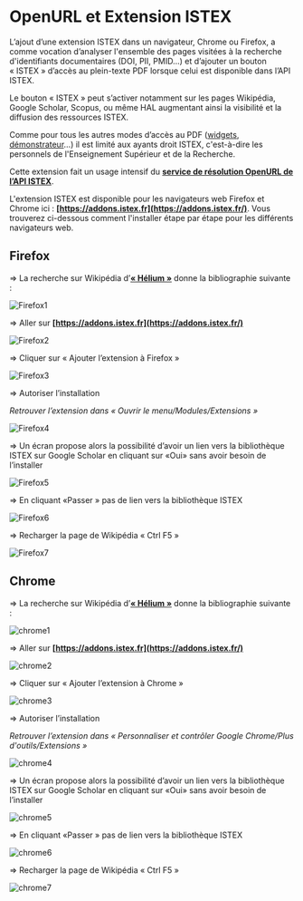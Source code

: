 
# OpenURL et Extension ISTEX

L’ajout d’une extension ISTEX dans un navigateur, Chrome ou Firefox, a comme vocation d’analyser l'ensemble des pages visitées à la recherche d'identifiants documentaires (DOI, PII, PMID...) et d’ajouter un bouton « ISTEX » d’accès au plein-texte PDF lorsque celui est disponible dans l’API ISTEX.

Le bouton « ISTEX » peut s’activer notamment sur les pages Wikipédia, Google Scholar, Scopus, ou même HAL augmentant ainsi la visibilité et la diffusion des ressources ISTEX.

Comme pour tous les autres modes d’accès au PDF ([widgets](https://widgets.istex.fr), [démonstrateur](http://demo.istex.fr)…) il est limité aux ayants droit ISTEX, c'est-à-dire les personnels de l'Enseignement Supérieur et de la Recherche.

Cette extension fait un usage intensif du **[service de résolution OpenURL de l’API ISTEX](https://api.istex.fr/documentation/openurl/)**.

L'extension ISTEX est disponible pour les navigateurs web Firefox et Chrome ici : **[https://addons.istex.fr](https://addons.istex.fr/)**. 
Vous trouverez ci-dessous comment l'installer étape par étape pour les différents navigateurs web.

## Firefox ##



=> La recherche sur Wikipédia d’**[« Hélium »]( https://fr.wikipedia.org/wiki/Hélium)** donne la bibliographie suivante :

![Firefox1](img/Firefox1.PNG)

=> Aller sur **[https://addons.istex.fr](https://addons.istex.fr/)**

![Firefox2](img/Firefox2.PNG)

=> Cliquer sur « Ajouter l’extension à Firefox »

![Firefox3](img/Firefox3.PNG)

=> Autoriser l’installation

_Retrouver l’extension dans « Ouvrir le menu/Modules/Extensions »_

![Firefox4](img/Firefox4.PNG)

=> Un écran propose alors la possibilité d’avoir un lien vers la bibliothèque ISTEX sur Google Scholar en cliquant sur «Oui» sans avoir besoin de l’installer

 ![Firefox5](img/Firefox5.PNG)

=> En cliquant «Passer » pas de lien vers la bibliothèque ISTEX

 ![Firefox6](img/Firefox6.PNG)

=> Recharger la page de Wikipédia « Ctrl F5 »

![Firefox7](img/Firefox7.PNG)



## Chrome ##



=> La recherche sur Wikipédia d’**[« Hélium »]( https://fr.wikipedia.org/wiki/Hélium)** donne la bibliographie suivante :

![chrome1](img/chrome1.PNG)

=> Aller sur **[https://addons.istex.fr](https://addons.istex.fr/)**

![chrome2](img/chrome2.PNG)


=> Cliquer sur « Ajouter l’extension à Chrome »

![chrome3](img/chrome3.PNG)

=> Autoriser l’installation

_Retrouver l’extension dans « Personnaliser et contrôler Google Chrome/Plus d'outils/Extensions »_

![chrome4](img/chrome4.PNG)

=> Un écran propose alors la possibilité d’avoir un lien vers la bibliothèque ISTEX sur Google Scholar en cliquant sur «Oui» sans avoir besoin de l’installer

![chrome5](img/chrome5.PNG)

=> En cliquant «Passer » pas de lien vers la bibliothèque ISTEX

![chrome6](img/chrome6.PNG)

=> Recharger la page de Wikipédia « Ctrl F5 »

![chrome7](img/chrome7.PNG)



